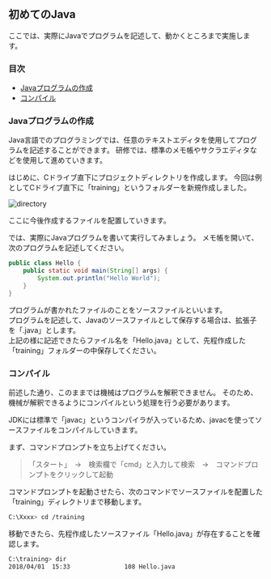 ## 初めてのJava
ここでは、実際にJavaでプログラムを記述して、動かくところまで実施します。

### 目次
* [Javaプログラムの作成](#sec1)
* [コンパイル](#sec2)


### <a name="sec1"></a>Javaプログラムの作成
Java言語でのプログラミングでは、任意のテキストエディタを使用してプログラムを記述することができます。
研修では、標準のメモ帳やサクラエディタなどを使用して進めていきます。

はじめに、Cドライブ直下にプロジェクトディレクトリを作成します。
今回は例としてCドライブ直下に「training」というフォルダーを新規作成しました。

![directory](https://user-images.githubusercontent.com/32017808/38170409-f9384202-35bf-11e8-8a4d-47631a4b86d7.png)

ここに今後作成するファイルを配置していきます。


では、実際にJavaプログラムを書いて実行してみましょう。
メモ帳を開いて、次のプログラムを記述してください。

```java
public class Hello {
	public static void main(String[] args) {
		System.out.println("Hello World");
	}
}
```

プログラムが書かれたファイルのことをソースファイルといいます。  
プログラムを記述して、Javaのソースファイルとして保存する場合は、拡張子を「.java」とします。  
上記の様に記述できたらファイル名を「Hello.java」として、先程作成した「training」フォルダーの中保存してください。

### <a name="sec2"></a>コンパイル
前述した通り、このままでは機械はプログラムを解釈できません。
そのため、機械が解釈できるようにコンパイルという処理を行う必要があります。

JDKには標準で「javac」というコンパイラが入っているため、javacを使ってソースファイルをコンパイルしていきます。

まず、コマンドプロンプトを立ち上げてください。
> 「スタート」　→　検索欄で「cmd」と入力して検索　→　コマンドプロンプトをクリックして起動

コマンドプロンプトを起動させたら、次のコマンドでソースファイルを配置した「training」ディレクトリまで移動します。

```bash
C:\Xxxx> cd /training
```

移動できたら、先程作成したソースファイル「Hello.java」が存在することを確認します。

```bash
C:\training> dir
2018/04/01  15:33               108 Hello.java
```




